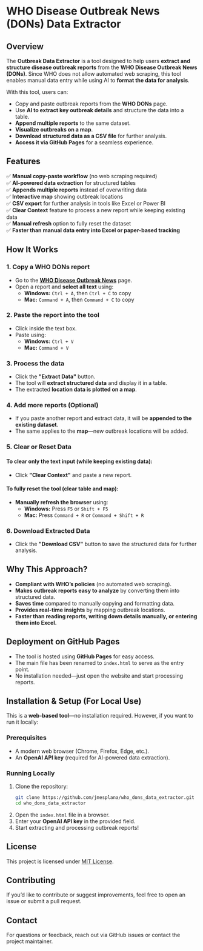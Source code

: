 # WHO Disease Outbreak News (DONs) Data Extractor

## Overview
The **Outbreak Data Extractor** is a tool designed to help users **extract and structure disease outbreak reports** from the **WHO Disease Outbreak News (DONs)**. Since WHO does not allow automated web scraping, this tool enables manual data entry while using AI to **format the data for analysis**. 

With this tool, users can:
- Copy and paste outbreak reports from the **WHO DONs** page.
- Use **AI to extract key outbreak details** and structure the data into a table.
- **Append multiple reports** to the same dataset.
- **Visualize outbreaks on a map**.
- **Download structured data as a CSV file** for further analysis.
- **Access it via GitHub Pages** for a seamless experience.

## Features
✅ **Manual copy-paste workflow** (no web scraping required)  
✅ **AI-powered data extraction** for structured tables  
✅ **Appends multiple reports** instead of overwriting data  
✅ **Interactive map** showing outbreak locations  
✅ **CSV export** for further analysis in tools like Excel or Power BI  
✅ **Clear Context** feature to process a new report while keeping existing data  
✅ **Manual refresh** option to fully reset the dataset  
✅ **Faster than manual data entry into Excel or paper-based tracking**  

## How It Works
### 1. Copy a WHO DONs report
- Go to the **[WHO Disease Outbreak News](https://www.who.int/emergencies/disease-outbreak-news)** page.
- Open a report and **select all text** using:
  - **Windows:** `Ctrl + A`, then `Ctrl + C` to copy
  - **Mac:** `Command + A`, then `Command + C` to copy

### 2. Paste the report into the tool
- Click inside the text box.
- Paste using:
  - **Windows:** `Ctrl + V`
  - **Mac:** `Command + V`

### 3. Process the data
- Click the **"Extract Data"** button.
- The tool will **extract structured data** and display it in a table.
- The extracted **location data is plotted on a map**.

### 4. Add more reports (Optional)
- If you paste another report and extract data, it will be **appended to the existing dataset**.
- The same applies to the **map**—new outbreak locations will be added.

### 5. Clear or Reset Data
#### To clear only the text input (while keeping existing data):
- Click **"Clear Context"** and paste a new report.

#### To fully reset the tool (clear table and map):
- **Manually refresh the browser** using:
  - **Windows:** Press `F5` or `Shift + F5`
  - **Mac:** Press `Command + R` or `Command + Shift + R`

### 6. Download Extracted Data
- Click the **"Download CSV"** button to save the structured data for further analysis.

## Why This Approach?
- **Compliant with WHO’s policies** (no automated web scraping).
- **Makes outbreak reports easy to analyze** by converting them into structured data.
- **Saves time** compared to manually copying and formatting data.
- **Provides real-time insights** by mapping outbreak locations.
- **Faster than reading reports, writing down details manually, or entering them into Excel.**

## Deployment on GitHub Pages
- The tool is hosted using **GitHub Pages** for easy access.
- The main file has been renamed to `index.html` to serve as the entry point.
- No installation needed—just open the website and start processing reports.

## Installation & Setup (For Local Use)
This is a **web-based tool**—no installation required. However, if you want to run it locally:

### Prerequisites
- A modern web browser (Chrome, Firefox, Edge, etc.).
- An **OpenAI API key** (required for AI-powered data extraction).

### Running Locally
1. Clone the repository:
   ```sh
   git clone https://github.com/jmesplana/who_dons_data_extractor.git
   cd who_dons_data_extractor
   ```
2. Open the `index.html` file in a browser.
3. Enter your **OpenAI API key** in the provided field.
4. Start extracting and processing outbreak reports!

## License
This project is licensed under [MIT License](LICENSE).

## Contributing
If you’d like to contribute or suggest improvements, feel free to open an issue or submit a pull request.

## Contact
For questions or feedback, reach out via GitHub issues or contact the project maintainer.


